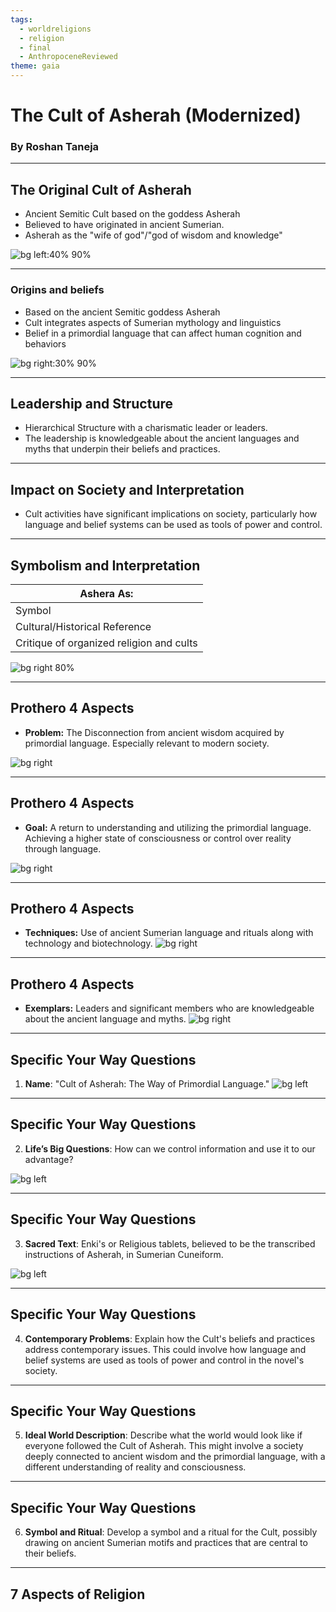 ```yaml
---
tags:
  - worldreligions
  - religion
  - final
  - AnthropoceneReviewed
theme: gaia
---
```

# The Cult of Asherah (Modernized)
### By Roshan Taneja

---

## The Original Cult of Asherah
- Ancient Semitic Cult based on the goddess Asherah
- Believed to have originated in ancient Sumerian.
- Asherah as the "wife of god"/"god of wisdom and knowledge"

![bg left:40% 90%](30_Obsidian/32_Attachments/Asherah/TowerOfBabel.png)

---

### Origins and beliefs
- Based on the ancient Semitic goddess Asherah
- Cult integrates aspects of Sumerian mythology and linguistics
- Belief in a primordial language that can affect human cognition and behaviors


![bg right:30% 90%](30_Obsidian/32_Attachments/Asherah/Asherah.png)

---

## Leadership and Structure
- Hierarchical Structure with a charismatic leader or leaders.
- The leadership is knowledgeable about the ancient languages and myths that underpin their beliefs and practices.



---

## Impact on Society and Interpretation
- Cult activities have significant implications on society, particularly how language and belief systems can be used as tools of power and control.

---

## Symbolism and Interpretation



| Ashera As:                               |
| ---------------------------------------- |
| Symbol                                   |
| Cultural/Historical Reference            |
| Critique of organized religion and cults |

![bg right 80%](30_Obsidian/32_Attachments/Asherah/AsherahAndBabel.png)

---

## Prothero 4 Aspects

* **Problem:** The Disconnection from ancient wisdom acquired by primordial language. Especially relevant to modern society.

![bg right](30_Obsidian/32_Attachments/Asherah/HomelessHappyPeople.png)

---

## Prothero 4 Aspects

* **Goal:** A return to understanding and utilizing the primordial language. Achieving a higher state of consciousness or control over reality through language.

 ![bg right](30_Obsidian/32_Attachments/Asherah/Reverand.png)

---

## Prothero 4 Aspects

* **Techniques:** Use of ancient Sumerian language and rituals along with technology and biotechnology.
![bg right](30_Obsidian/32_Attachments/Asherah/SnowCrashCapsule.png)

---

## Prothero 4 Aspects

* **Exemplars:** Leaders and significant members who are knowledgeable about the ancient language and myths.
![bg right](30_Obsidian/32_Attachments/Asherah/SumerianLeader.png)

---

## Specific Your Way Questions

1. **Name**: "Cult of Asherah: The Way of Primordial Language."
![bg left](30_Obsidian/32_Attachments/Asherah/BeliefsOfAsherah.png)


---

## Specific Your Way Questions

2. **Life’s Big Questions**: How can we control information and use it to our advantage?

![bg left](30_Obsidian/32_Attachments/Asherah/Controller.png)

---

## Specific Your Way Questions

3. **Sacred Text**: Enki's or Religious tablets, believed to be the transcribed instructions of Asherah, in Sumerian Cuneiform.

![bg left](30_Obsidian/32_Attachments/Asherah/SumerianTablet.png)


---

## Specific Your Way Questions

4. **Contemporary Problems**: Explain how the Cult's beliefs and practices address contemporary issues. This could involve how language and belief systems are used as tools of power and control in the novel's society.

---

## Specific Your Way Questions

5. **Ideal World Description**: Describe what the world would look like if everyone followed the Cult of Asherah. This might involve a society deeply connected to ancient wisdom and the primordial language, with a different understanding of reality and consciousness.

---
## Specific Your Way Questions

6. **Symbol and Ritual**: Develop a symbol and a ritual for the Cult, possibly drawing on ancient Sumerian motifs and practices that are central to their beliefs.

---

## 7 Aspects of Religion

